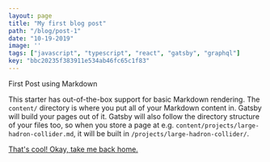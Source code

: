 ```yaml
---
layout: page
title: "My first blog post"
path: "/blog/post-1"
date: "10-19-2019"
image: ''
tags: ["javascript", "typescript", "react", "gatsby", "graphql"]
key: "bbc20235f383911e534ab46fc65c1f83"
---
```


First Post using Markdown

This starter has out-of-the-box support for basic Markdown rendering. The `content/` directory is where you put all of your Markdown content in. Gatsby will build your pages out of it. Gatsby will also follow the directory structure of your files too, so when you store a page at e.g. `content/projects/large-hadron-collider.md`, it will be built in `/projects/large-hadron-collider/`.

[That's cool! Okay, take me back home.](/)

